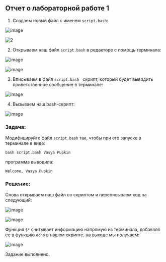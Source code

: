 ## Отчет о лабораторной работе 1 

1. Создаем новый файл с именем `script.bash`:

![image](https://github.com/user-attachments/assets/2db8c8f8-4353-486a-9b6f-4ebd934fe5e9)

![2](https://github.com/user-attachments/assets/a343de2f-ef40-4812-bf5a-a51ff771f3de)

2. Открываем наш файл `script.bash` в редакторе с помощь терминала:

![image](https://github.com/user-attachments/assets/cce6204a-b238-4d21-9f57-def490a208f6)

![image](https://github.com/user-attachments/assets/94a644db-f0d9-4a2b-92ee-955b9211fb25)

3. Вписываем в файл `script.bash ` скрипт, который будет выводить приветственное сообщение в терминале:

![image](https://github.com/user-attachments/assets/a43f5ade-a472-49f9-8d2b-16737e29d050)

4. Вызываем наш bash-скрипт:

![image](https://github.com/user-attachments/assets/126730b5-ef8e-4f49-a38f-f7b69f47e9a1)

### Задача:

Модифицируйте файл `script.bash` так, чтобы при его запуске в терминале в виде:

`bash script.bash Vasya Pupkin`

программа выводила:

`Welcome, Vasya Pupkin`

### Решение:

Снова открываем наш файл со скриптом и переписываем код на следующий:

![image](https://github.com/user-attachments/assets/93286d96-1dea-490e-9a1f-47ffcb3bf4e6)

![image](https://github.com/user-attachments/assets/87842c1e-ba4b-47b3-a5ca-6fd6bc9206b8)

Функция `$*` считывает информацию напрямую из терминала, добавляя ее в функцию `echo` в нашем скрипте, на выходе мы получаем:

![image](https://github.com/user-attachments/assets/ee27301e-f2ef-41de-9ffa-dbb92d2d6723)

Задание выполнено. 


